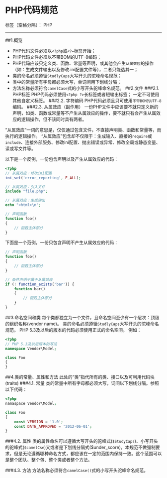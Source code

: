 # PHP代码规范

标签（空格分隔）： PHP

---

##1.概览

 - PHP代码文件必须以`<?php`或`<?=`标签开始；
 - PHP代码文件必须以不带BOM的UTF-8编码；
 - PHP代码应该只定义类、函数、常量等声明，或其他会产生`从属效应`的操作（如：生成文件输出以及修改.ini配置文件等），二者只能选其一；
 - 类的命名必须遵循`StudlyCaps`大写开头的驼峰命名规范；
 - 类中的常量所有字母都必须大写，单词间用下划线分隔； 
 - 方法名称必须符合`camelCase`式的小写开头驼峰命名规范。
##2.文件
###2.1. PHP标签
PHP代码必须使用`<?php ?>`长标签或者<?= ?>短输出标签；
一定不可使用其他自定义标签。
###2.2. 字符编码
PHP代码必须且只可使用`不带BOM的UTF-8`编码。
###2.3. 从属效应（副作用）
一份PHP文件中应该要不就只定义新的声明，如类、函数或常量等不产生从属效应的操作，要不就只有会产生从属效应的逻辑操作，但不该同时具有两者。

“从属效应”一词的意思是，仅仅通过包含文件，不直接声明类、函数和常量等，而执行的逻辑操作。
“从属效应”包含却不仅限于：生成输入、直接的`require`或`include`、连接外部服务、修改ini配置、抛出错误或异常、修改全局或静态变量、读或写文件等。

以下是一个反例，一份包含声明以及产生从属效应的代码：
```php
<?php
// 从属效应：修改ini配置
ini_set('error_reporting', E_ALL);

// 从属效应：引入文件
include "file.php";

// 从属效应：生成输出
echo "<html>\n";

// 声明函数
function foo()
{
    // 函数主体部分
}
```

下面是一个范例，一份只包含声明不产生从属效应的代码：
```php
// 声明函数
function foo()
{
    // 函数主体部分
}

// 条件声明不属于从属效应
if (! function_exists('bar')) {
    function bar()
    {
        // 函数主体部分
    }
}
```

##3.命名空间和类
每个类都独立为一个文件，且命名空间至少有一个层次：顶级的组织名称(vendor name)。
类的命名必须遵循`StudlyCaps`大写开头的驼峰命名规范。
PHP 5.3及以后的版本的代码必须使用正式的命名空间。
例如：
```php
<?php
// PHP 5.3及以后版本的写法
namespace Vendor\Model;

class Foo
{
}
```

##4.类的常量、属性和方法
此处的“类”指代所有的类、接口以及可利用代码块(traits)
###4.1. 常量
类的常量中所有字母都必须大写，词间以下划线分隔。参照以下代码：
```php
<?php
namaspace Vendor\Model;

class Foo
{
    const VERSION = '1.0';
    const DATE_APPROVED = '2012-06-01';
}
```

###4.2. 属性
类的属性命名可以遵循大写开头的驼峰式(`$StudyCaps`)、小写开头的驼峰式(`$camelCse`)又或者是下划线分隔式($under_score)，本规范不做强制要求，但是无论遵循哪种命名方式，都应该在一定的范围内保持一致。这个范围可以是整个团队、整个包、整个类或者整个方法。

###4.3. 方法
方法名称必须符合`camelCase()`式的小写开头驼峰命名规范。